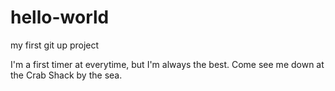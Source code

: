 # hello-world
my first git up project

I'm a first timer at everytime, but I'm always the best. 
Come see me down at the Crab Shack by the sea. 
